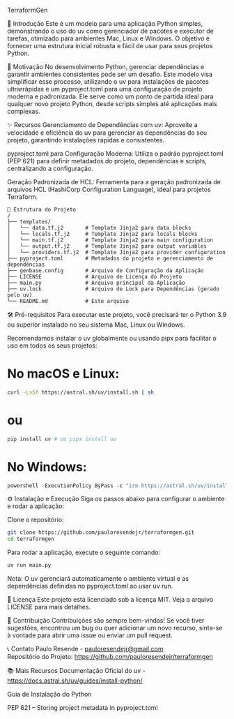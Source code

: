 TerraformGen

🌟 Introdução
Este é um modelo para uma aplicação Python simples, demonstrando o uso do uv como gerenciador de pacotes e executor de tarefas, otimizado para ambientes Mac, Linux e Windows. O objetivo é fornecer uma estrutura inicial robusta e fácil de usar para seus projetos Python.

🤔 Motivação
No desenvolvimento Python, gerenciar dependências e garantir ambientes consistentes pode ser um desafio. Este modelo visa simplificar esse processo, utilizando o uv para instalações de pacotes ultrarrápidas e um pyproject.toml para uma configuração de projeto moderna e padronizada. Ele serve como um ponto de partida ideal para qualquer novo projeto Python, desde scripts simples até aplicações mais complexas.

✨ Recursos
Gerenciamento de Dependências com uv: Aproveite a velocidade e eficiência do uv para gerenciar as dependências do seu projeto, garantindo instalações rápidas e consistentes.

pyproject.toml para Configuração Moderna: Utiliza o padrão pyproject.toml (PEP 621) para definir metadados do projeto, dependências e scripts, centralizando a configuração.

Geração Padronizada de HCL: Ferramenta para a geração padronizada de arquivos HCL (HashiCorp Configuration Language), ideal para projetos Terraform.

```pre
📁 Estrutura do Projeto
/
├── templates/
│   └── data.tf.j2       # Template Jinja2 para data blocks
│   └── locals.tf.j2     # Template Jinja2 para locals blocks
│   └── main.tf.j2       # Template Jinja2 para main configuration
│   └── output.tf.j2     # Template Jinja2 para output variables
│   └── providers.tf.j2  # Template Jinja2 para provider configuration
├── pyproject.toml       # Metadados do projeto e gerenciamento de dependências
├── genbase.config       # Arquivo de Configuração da Aplicação
├── LICENSE              # Arquivo de Licença do Projeto
├── main.py              # Arquivo principal da Aplicação
├── uv.lock              # Arquivo de Lock para Dependências (gerado pelo uv)
└── README.md            # Este arquivo
```

🛠️ Pré-requisitos
Para executar este projeto, você precisará ter o Python 3.9 ou superior instalado no seu sistema Mac, Linux ou Windows.

Recomendamos instalar o uv globalmente ou usando pipx para facilitar o uso em todos os seus projetos:

# No macOS e Linux:
```bash
curl -LsSf https://astral.sh/uv/install.sh | sh
```

# ou
```bash
pip install uv # ou pipx install uv
```

# No Windows:
```powershell
powershell -ExecutionPolicy ByPass -c "irm https://astral.sh/uv/install.ps1 | iex"
````

⚙️ Instalação e Execução
Siga os passos abaixo para configurar o ambiente e rodar a aplicação:

Clone o repositório:

```bash
git clone https://github.com/pauloresendejr/terraformgen.git
cd terraformgen
````

Para rodar a aplicação, execute o seguinte comando:

```bash
uv run main.py
````

Nota: O uv gerenciará automaticamente o ambiente virtual e as dependências definidas no pyproject.toml ao usar uv run.

📄 Licença
Este projeto está licenciado sob a licença MIT. Veja o arquivo LICENSE para mais detalhes.

🤝 Contribuição
Contribuições são sempre bem-vindas! Se você tiver sugestões, encontrou um bug ou quer adicionar um novo recurso, sinta-se à vontade para abrir uma issue ou enviar um pull request.

📞 Contato
Paulo Resende - pauloresendejr@gmail.com <br>
Repositório do Projeto: https://github.com/pauloresendejr/terraformgen

📚 Mais Recursos
Documentação Oficial do uv - https://docs.astral.sh/uv/guides/install-python/

Guia de Instalação do Python

PEP 621 – Storing project metadata in pyproject.toml